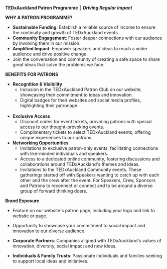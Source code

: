 **TEDxAuckland Patron Programme&nbsp; \|** ***Driving Regular Impact***

**WHY A PATRON PROGRAMME?**

* **Sustainable Funding**: Establish a reliable source of income to ensure the continuity and growth of TEDxAuckland events.
* **Community Engagement**: Foster deeper connections with our audience by involving them in our mission.
* **Amplified Impact**: Empower speakers and ideas to reach a wider audience and drive positive change.
* Join the conversation and community of creating a safe space to share great ideas that solve the problems we face.

**BENEFITS FOR PATRONS**

* **Recognition & Visibility**
  * Inclusion in the TEDxAuckland Patron Club on our website, showcasing their commitment to ideas and innovation.
  * Digital badges for their websites and social media profiles, highlighting their patronage.<br>​​​​​
* **Exclusive Access**
  * Discount codes for event tickets, providing patrons with special access to our thought-provoking events.
  * Complimentary tickets to select TEDxAuckland events, offering unique experiences to our patrons.
* **Networking Opportunities**
  * Invitations to exclusive patron-only events, facilitating connections with like-minded individuals and speakers.
  * Access to a dedicated online community, fostering discussions and collaborations around TEDxAuckland's themes and ideas.
  * Invitations to the TEDxAuckland Community events. These gatherings started off with Speakers wanting to catch up with each other and the crew after the event. For Speakers, Crew, Sponsors and Patrons to reconnect or connect and to be around a diverse group of forward thinking doers.

**Brand Exposure**

* Feature on our website's patron page, including your logo and link to website or page.
* Opportunity to showcase your commitment to social impact and innovation to our diverse audience.

* **Corporate Partners**: Companies aligned with TEDxAuckland's values of innovation, diversity, social impact and new ideas.
* **Individuals & Family Trusts**: Passionate individuals and families seeking to support local ideas and initiatives.
